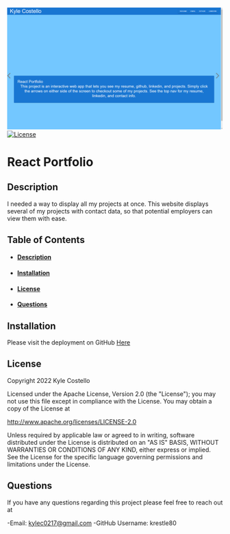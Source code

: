 ![React portfolio](./src/filler.png)
[![License](https://img.shields.io/badge/License-Apache%202.0-blue.svg)](https://opensource.org/licenses/Apache-2.0) 
# React Portfolio
## Description
I needed a way to display all my projects at once. This website displays several of my projects with contact data, so that potential employers can view them with ease.
## Table of Contents
- #### [Description](##-description)
- #### [Installation](##-Installation)
- #### [License](##-license)
- #### [Questions](##-questions)



## Installation
Please visit the deployment on GitHub [Here](https://krestle80.github.io/reactPortfolio/)

## License
Copyright  2022  Kyle Costello
 
 Licensed under the Apache License, Version 2.0 (the "License");
 you may not use this file except in compliance with the License.
 You may obtain a copy of the License at
 
 http://www.apache.org/licenses/LICENSE-2.0
 
 Unless required by applicable law or agreed to in writing, software
 distributed under the License is distributed on an "AS IS" BASIS,
 WITHOUT WARRANTIES OR CONDITIONS OF ANY KIND, either express or implied.
 See the License for the specific language governing permissions and
 limitations under the License.
## Questions
If you have any questions regarding this project please feel free to reach out at 

-Email: kylec0217@gmail.com 
-GitHub Username: krestle80 
